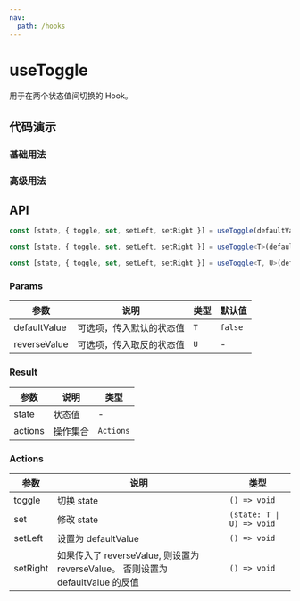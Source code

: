 ```yaml
---
nav:
  path: /hooks
---
```


# useToggle

用于在两个状态值间切换的 Hook。

## 代码演示

### 基础用法

<code src="du-hooks/useToggle/demo/demo1.tsx"></code>

### 高级用法

<code src="du-hooks/useToggle/demo/demo2.tsx"></code>

## API

```typescript
const [state, { toggle, set, setLeft, setRight }] = useToggle(defaultValue?: boolean);

const [state, { toggle, set, setLeft, setRight }] = useToggle<T>(defaultValue: T);

const [state, { toggle, set, setLeft, setRight }] = useToggle<T, U>(defaultValue: T, reverseValue: U);
```

### Params

| 参数         | 说明                     | 类型 | 默认值  |
| ------------ | ------------------------ | ---- | ------- |
| defaultValue | 可选项，传入默认的状态值 | `T`  | `false` |
| reverseValue | 可选项，传入取反的状态值 | `U`  | -       |

### Result

| 参数    | 说明     | 类型      |
| ------- | -------- | --------- |
| state   | 状态值   | -         |
| actions | 操作集合 | `Actions` |

### Actions

| 参数     | 说明                                                                            | 类型                      |
| -------- | ------------------------------------------------------------------------------- | ------------------------- |
| toggle   | 切换 state                                                                      | `() => void`              |
| set      | 修改 state                                                                      | `(state: T \| U) => void` |
| setLeft  | 设置为 defaultValue                                                             | `() => void`              |
| setRight | 如果传入了 reverseValue, 则设置为 reverseValue。 否则设置为 defaultValue 的反值 | `() => void`              |
